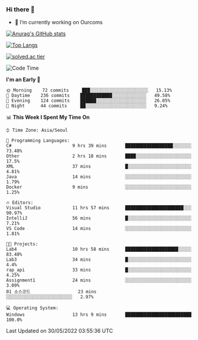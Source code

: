 ### Hi there 👋

- 🔭 I’m currently working on Ourcoms

<!--
**Rhange/Rhange** is a ✨ _special_ ✨ repository because its `README.md` (this file) appears on your GitHub profile.

Here are some ideas to get you started:

- 🌱 I’m currently learning ...
- 👯 I’m looking to collaborate on ...
- 🤔 I’m looking for help with ...
- 💬 Ask me about ...
- 📫 How to reach me: ...
- 😄 Pronouns: ...
- ⚡ Fun fact: ...
-->

[![Anurag's GitHub stats](https://github-readme-stats.vercel.app/api?username=rhange&show_icons=true&theme=gruvbox)](https://github.com/anuraghazra/github-readme-stats)

[![Top Langs](https://github-readme-stats.vercel.app/api/top-langs/?username=rhange&layout=compact&theme=gruvbox)](https://github.com/anuraghazra/github-readme-stats)

[![solved.ac tier](http://mazassumnida.wtf/api/generate_badge?boj=rhange0511)](https://solved.ac/rhange0511)

  <!--START_SECTION:waka-->
![Code Time](http://img.shields.io/badge/Code%20Time-467%20hrs%2022%20mins-blue)

**I'm an Early 🐤** 

```text
🌞 Morning    72 commits     ███░░░░░░░░░░░░░░░░░░░░░░   15.13% 
🌆 Daytime    236 commits    ████████████░░░░░░░░░░░░░   49.58% 
🌃 Evening    124 commits    ██████░░░░░░░░░░░░░░░░░░░   26.05% 
🌙 Night      44 commits     ██░░░░░░░░░░░░░░░░░░░░░░░   9.24%

```


📊 **This Week I Spent My Time On** 

```text
⌚︎ Time Zone: Asia/Seoul

💬 Programming Languages: 
C#                       9 hrs 39 mins       ██████████████████░░░░░░░   73.48% 
Other                    2 hrs 18 mins       ████░░░░░░░░░░░░░░░░░░░░░   17.5% 
XML                      37 mins             █░░░░░░░░░░░░░░░░░░░░░░░░   4.81% 
Java                     14 mins             ░░░░░░░░░░░░░░░░░░░░░░░░░   1.79% 
Docker                   9 mins              ░░░░░░░░░░░░░░░░░░░░░░░░░   1.25%

🔥 Editors: 
Visual Studio            11 hrs 57 mins      ██████████████████████░░░   90.97% 
IntelliJ                 56 mins             █░░░░░░░░░░░░░░░░░░░░░░░░   7.21% 
VS Code                  14 mins             ░░░░░░░░░░░░░░░░░░░░░░░░░   1.81%

🐱‍💻 Projects: 
Lab4                     10 hrs 58 mins      ████████████████████░░░░░   83.48% 
Lab3                     34 mins             █░░░░░░░░░░░░░░░░░░░░░░░░   4.4% 
rap_api                  33 mins             █░░░░░░░░░░░░░░░░░░░░░░░░   4.25% 
Assignment1              24 mins             ░░░░░░░░░░░░░░░░░░░░░░░░░   3.09% 
01 소스코드                  23 mins             ░░░░░░░░░░░░░░░░░░░░░░░░░   2.97%

💻 Operating System: 
Windows                  13 hrs 9 mins       █████████████████████████   100.0%

```


 Last Updated on 30/05/2022 03:55:36 UTC
<!--END_SECTION:waka-->
